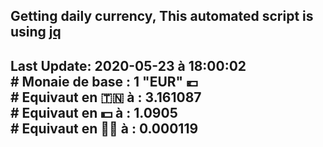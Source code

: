 ## Getting daily currency, This automated script is using [jq](https://stedolan.github.io/jq/)
## Last Update:  2020-05-23 à 18:00:02 </br># Monaie de base : 1 "EUR" 💶 </br> # Equivaut en 🇹🇳 à :  3.161087 </br> # Equivaut en 💵 à : 1.0905</br> # Equivaut en 🐱‍💻 à :  0.000119
